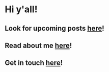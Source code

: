 # Hi y'all!

Look for upcoming posts [here](https://bainbridge.github.io/health_share/posts)!
-

Read about me [here](https://bainbridge.github.io/health_share/about)!
-

Get in touch [here](https://bainbridge.github.io/health_share/contact)!
-
